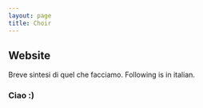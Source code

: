 ```yaml
---
layout: page
title: Choir
---
```


## Website

Breve sintesi di quel che facciamo. Following is in italian.


### Ciao :)
